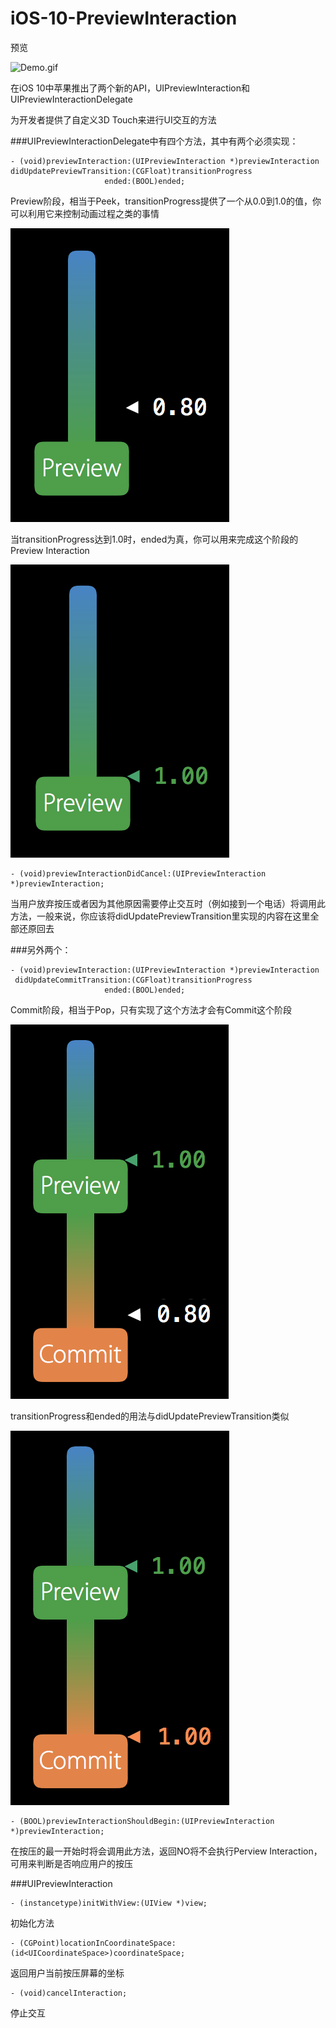 # iOS-10-PreviewInteraction

预览

![Demo.gif](./Photo/Demo.gif)

在iOS 10中苹果推出了两个新的API，UIPreviewInteraction和UIPreviewInteractionDelegate

为开发者提供了自定义3D Touch来进行UI交互的方法


###UIPreviewInteractionDelegate中有四个方法，其中有两个必须实现：

```
- (void)previewInteraction:(UIPreviewInteraction *)previewInteraction
didUpdatePreviewTransition:(CGFloat)transitionProgress
                     ended:(BOOL)ended;
```
Preview阶段，相当于Peek，transitionProgress提供了一个从0.0到1.0的值，你可以利用它来控制动画过程之类的事情

![Preview.png](./Photo/Preview.png)

当transitionProgress达到1.0时，ended为真，你可以用来完成这个阶段的Preview Interaction

![PreviewEnded.png](./Photo/PreviewEnded.png)

```
- (void)previewInteractionDidCancel:(UIPreviewInteraction *)previewInteraction;
```
当用户放弃按压或者因为其他原因需要停止交互时（例如接到一个电话）将调用此方法，一般来说，你应该将didUpdatePreviewTransition里实现的内容在这里全部还原回去

###另外两个：
```
- (void)previewInteraction:(UIPreviewInteraction *)previewInteraction
 didUpdateCommitTransition:(CGFloat)transitionProgress
                     ended:(BOOL)ended;
```
Commit阶段，相当于Pop，只有实现了这个方法才会有Commit这个阶段

![Commit.png](./Photo/Commit.png)

transitionProgress和ended的用法与didUpdatePreviewTransition类似

![CommitEnded.png](./Photo/CommitEnded.png)

```
- (BOOL)previewInteractionShouldBegin:(UIPreviewInteraction *)previewInteraction;
```
在按压的最一开始时将会调用此方法，返回NO将不会执行Perview Interaction，可用来判断是否响应用户的按压

###UIPreviewInteraction

```
- (instancetype)initWithView:(UIView *)view;
```
初始化方法

```
- (CGPoint)locationInCoordinateSpace:(id<UICoordinateSpace>)coordinateSpace;
```
返回用户当前按压屏幕的坐标

```
- (void)cancelInteraction;
```
停止交互

